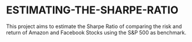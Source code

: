 # ESTIMATING-THE-SHARPE-RATIO
This project aims to estimate the Sharpe Ratio of comparing the risk and return of Amazon and Facebook Stocks using the S&amp;P 500 as benchmark.

